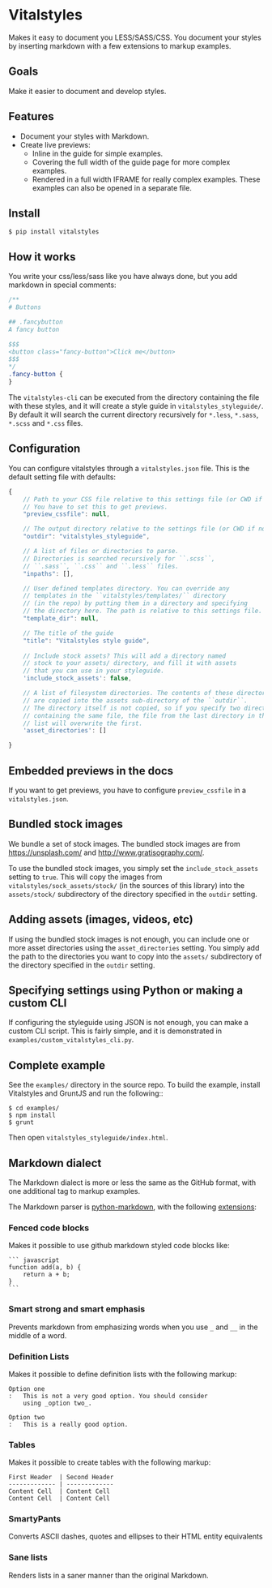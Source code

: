 # Vitalstyles

Makes it easy to document you LESS/SASS/CSS. You document your styles by inserting markdown with a few extensions to markup examples.


## Goals
Make it easier to document and develop styles.


## Features
- Document your styles with Markdown.
- Create live previews:
    - Inline in the guide for simple examples.
    - Covering the full width of the guide page for more complex examples.
    - Rendered in a full width IFRAME for really complex examples. These examples can also be opened in a separate file.


## Install
```
$ pip install vitalstyles
```

## How it works
You write your css/less/sass like you have always done, but you add markdown in special comments:

``` css
/**
# Buttons

## .fancybutton
A fancy button

$$$
<button class="fancy-button">Click me</button>
$$$
*/
.fancy-button {
}
```

The ``vitalstyles-cli`` can be executed from the directory containing the file with these styles, and it will create a style guide in ``vitalstyles_styleguide/``. By default it will search the current directory recursively for ``*.less``, ``*.sass``, ``*.scss`` and ``*.css`` files.


## Configuration
You can configure vitalstyles through a ``vitalstyles.json`` file. This is the default setting file with defaults:

``` javascript
{
    // Path to your CSS file relative to this settings file (or CWD if no settings file).
    // You have to set this to get previews.
    "preview_cssfile": null,

    // The output directory relative to the settings file (or CWD if no settings file).
    "outdir": "vitalstyles_styleguide",

    // A list of files or directories to parse.
    // Directories is searched recursively for ``.scss``,
    // ``.sass``, ``.css`` and ``.less`` files.
    "inpaths": [],

    // User defined templates directory. You can override any
    // templates in the ``vitalstyles/templates/`` directory
    // (in the repo) by putting them in a directory and specifying
    // the directory here. The path is relative to this settings file.
    "template_dir": null,

    // The title of the guide
    "title": "Vitalstyles style guide",
    
    // Include stock assets? This will add a directory named
    // stock to your assets/ directory, and fill it with assets
    // that you can use in your styleguide.
    'include_stock_assets': false,

    // A list of filesystem directories. The contents of these directories
    // are copied into the assets sub-directory of the ``outdir``.
    // The directory itself is not copied, so if you specify two directories
    // containing the same file, the file from the last directory in the
    // list will overwrite the first.
    'asset_directories': []

}
```


## Embedded previews in the docs
If you want to get previews, you have to configure ``preview_cssfile`` in a ``vitalstyles.json``.


## Bundled stock images
We bundle a set of stock images. The bundled stock images are from https://unsplash.com/ and http://www.gratisography.com/.

To use the bundled stock images, you simply set the ``include_stock_assets`` setting to ``true``. This will copy the images from ``vitalstyles/sock_assets/stock/`` (in the sources of this library) into the ``assets/stock/`` subdirectory of the directory specified in the ``outdir`` setting.


## Adding assets (images, videos, etc)
If using the bundled stock images is not enough, you can include one or more asset directories using the ``asset_directories`` setting. You simply add the path to the directories you want to copy into the ``assets/`` subdirectory of the directory specified in the ``outdir`` setting.  


## Specifying settings using Python or making a custom CLI
If configuring the styleguide using JSON is not enough, you can make a custom CLI script. This is fairly simple, and it is demonstrated in ``examples/custom_vitalstyles_cli.py``.


## Complete example
See the ``examples/`` directory in the source repo. To build the example, install Vitalstyles and GruntJS and run the following::

    $ cd examples/
    $ npm install
    $ grunt

Then open ``vitalstyles_styleguide/index.html``.


## Markdown dialect
The Markdown dialect is more or less the same as the GitHub format, with one additional tag to markup examples.

The Markdown parser is [python-markdown](https://pythonhosted.org/Markdown/), with the following [extensions](https://pythonhosted.org/Markdown/extensions/index.html):

### Fenced code blocks
Makes it possible to use github markdown styled code blocks like:

    ``` javascript
    function add(a, b) {
        return a + b;
    }
    ```

### Smart strong and smart emphasis
Prevents markdown from emphasizing words when you use ``_`` and ``__`` in the middle of a word.

### Definition Lists
Makes it possible to define definition lists with the following markup:

```
Option one
:   This is not a very good option. You should consider
    using _option two_.

Option two
:   This is a really good option.
```

### Tables
Makes it possible to create tables with the following markup:

```
First Header  | Second Header
------------- | -------------
Content Cell  | Content Cell
Content Cell  | Content Cell
```


### SmartyPants
Converts ASCII dashes, quotes and ellipses to their HTML entity equivalents


### Sane lists
Renders lists in a saner manner than the original Markdown.
